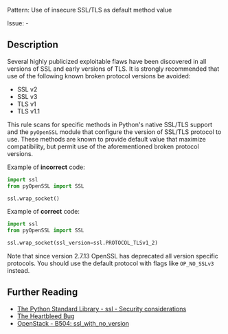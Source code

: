 Pattern: Use of insecure SSL/TLS as default method value

Issue: -

## Description

Several highly publicized exploitable flaws have been discovered in all
versions of SSL and early versions of TLS. It is strongly recommended that use
of the following known broken protocol versions be avoided:

  - SSL v2
  - SSL v3
  - TLS v1
  - TLS v1.1

This rule scans for specific methods in Python's native SSL/TLS support and the `pyOpenSSL` module that configure the version of SSL/TLS
protocol to use. These methods are known to provide default value that maximize compatibility, but permit use of the aforementioned broken protocol versions.


Example of **incorrect** code:

```python
import ssl
from pyOpenSSL import SSL

ssl.wrap_socket()
```

Example of **correct** code:

```python
import ssl
from pyOpenSSL import SSL

ssl.wrap_socket(ssl_version=ssl.PROTOCOL_TLSv1_2)
```

Note that since version 2.7.13 OpenSSL has deprecated all version specific protocols. You should use the default protocol with flags like `OP_NO_SSLv3` instead.

## Further Reading

* [The Python Standard Library - ssl - Security considerations](https://docs.python.org/2/library/ssl.html#security-considerations)
* [The Heartbleed Bug](http://heartbleed.com/)
* [OpenStack - B504: ssl_with_no_version](https://docs.openstack.org/developer/bandit/plugins/ssl_with_no_version.html)
